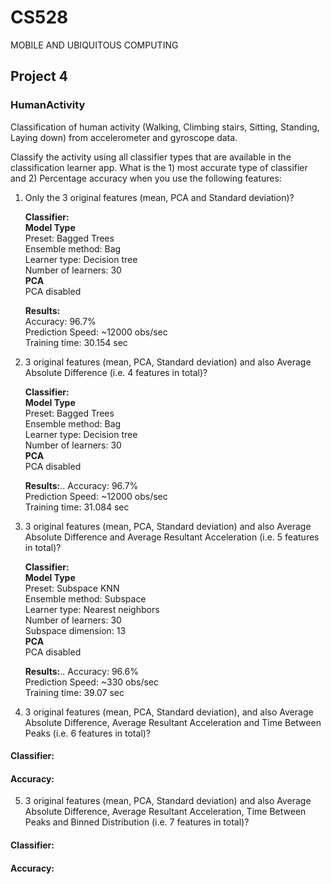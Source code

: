 # CS528
MOBILE AND UBIQUITOUS COMPUTING
## Project 4

### HumanActivity
Classification of human activity (Walking, Climbing stairs, Sitting, Standing, Laying down) from accelerometer and gyroscope data.

Classify the activity using all classifier types that are available in the classification learner app. What is the 1) most accurate type of classifier and 2) Percentage accuracy when you use the following features:

1. Only the 3 original features (mean, PCA and Standard deviation)?
   
   **Classifier:**  
   **Model Type**  
   Preset: Bagged Trees  
   Ensemble method: Bag  
   Learner type: Decision tree  
   Number of learners: 30  
   **PCA**  
   PCA disabled  
   
   **Results:**  
   Accuracy: 96.7%  
   Prediction Speed: ~12000 obs/sec  
   Training time: 30.154 sec  

2. 3 original features (mean, PCA, Standard deviation) and also Average Absolute Difference (i.e. 4 features in total)?
   
   **Classifier:**  
   **Model Type**  
   Preset: Bagged Trees  
   Ensemble method: Bag  
   Learner type: Decision tree  
   Number of learners: 30  
   **PCA**   
   PCA disabled
   
   **Results:**..
   Accuracy: 96.7%  
   Prediction Speed: ~12000 obs/sec  
   Training time: 31.084 sec  

3. 3 original features (mean, PCA, Standard deviation) and also Average Absolute Difference and Average Resultant Acceleration (i.e. 5 features in total)?
   
   **Classifier:**  
   **Model Type**  
   Preset: Subspace KNN  
   Ensemble method: Subspace  
   Learner type: Nearest neighbors  
   Number of learners: 30  
   Subspace dimension: 13  
   **PCA**  
   PCA disabled
   
   **Results:**..
   Accuracy: 96.6%  
   Prediction Speed: ~330 obs/sec  
   Training time: 39.07 sec  

4. 3 original features (mean, PCA, Standard deviation), and also Average Absolute Difference, Average Resultant Acceleration and Time Between Peaks (i.e. 6 features in total)?

#### Classifier:
#### Accuracy:

5. 3 original features (mean, PCA, Standard deviation) and also Average Absolute Difference, Average Resultant Acceleration, Time Between Peaks and Binned Distribution (i.e. 7 features in total)?

#### Classifier:
#### Accuracy:
